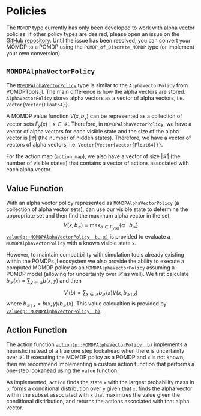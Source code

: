# Policies

The `MOMDP` type currently has only been developed to work with alpha vector policies. If other policy types are desired, please open an issue on the [GitHub repository](https://github.com/JuliaPOMDP/MOMDPs.jl/issues). Until the issue has been resolved, you can convert your MOMDP to a POMDP using the `POMDP_of_Discrete_MOMDP` type (or implement your own conversion).

## `MOMDPAlphaVectorPolicy`

The [`MOMDPAlphaVectorPolicy`](@ref) type is similar to the `AlphaVectorPolicy` from POMDPTools.jl. The main difference is how the alpha vectors are stored. `AlphaVectorPolicy` stores alpha vectors as a vector of alpha vectors, i.e. `Vector{Vector{Float64}}`. 

A MOMDP value function $V(x, b_y)$ can be represented as a collection of vector sets $\Gamma_{y}(x) \mid x \in \mathcal{X}$. Therefore, in `MOMDPAlphaVectorPolicy`, we have a vector of alpha vectors for each visible state and the size of the alpha vector is $|\mathcal{Y}|$ (the number of hidden states). Therefore, we have a vector of vectors of alpha vectors, i.e. `Vector{Vector{Vector{Float64}}}`.

For the action map (`action_map`), we also have a vector of size $|\mathcal{X}|$ (the number of visible states) that contains a vector of actions associated with each alpha vector.

## Value Function

With an alpha vector policy represented as `MOMDPAlphaVectorPolicy` (a collection of alpha vector sets), can use our visible state to determine the appropriate set and then find the maximum alpha vector in the set
$$V(x, b_{\mathcal{Y}}) = \max_{\alpha \in \Gamma_{y(x)}} \{\alpha \cdot b_{\mathcal{Y}} \}$$
[`value(p::MOMDPAlphaVectorPolicy, b, x)`](@ref) is provided to evaluate a `MOMDPAlphaVectorPolicy` with a known visible state `x`.

However, to maintain compatibility with simulation tools already existing within the POMDPs.jl ecosystem we also provide the ability to execute a computed MOMDP policy as an `MOMDPAlphaVectorPolicy` assuming a POMDP model (allowing for uncertainty over $\mathcal{X}$ as well). We first calculate $b_{\mathcal{X}}(x) = \sum_{y \in \mathcal{Y}} b(x,y)$ and then 
$$V^\prime(b) = \sum_{x \in \mathcal{X}} b_{\mathcal{X}}(x) V(x, b_{\mathcal{Y} \mid x})$$
where $b_{\mathcal{Y} \mid x} = b(x,y) / b_{\mathcal{X}}(x)$. This value calcualtion is provided by [`value(p::MOMDPAlphaVectorPolicy, b)`](@ref).

## Action Function
The action function [`action(p::MOMDPAlphaVectorPolicy, b)`](@ref) implements a heuristic instead of a true one step lookahead when there is uncertainty over $\mathcal{X}$. If executing the MOMDP policy as a POMDP and `x` is not known, then we recommend implementing a custom action function that performs a one-step lookahead using the `value` function. 

As implemented, `action` finds the state `x` with the largest probability mass in `b`, forms a conditional distribution over `y` given that `x`, finds the alpha vector within the subset associated with `x` that maximizes the value given the conditional distirbution, and returns the actions associated with that alpha vector.